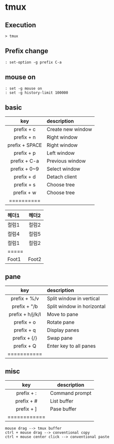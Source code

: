 # tmux

## Execution
    > tmux

## Prefix change
    : set-option -g prefix C-a
    
## mouse on
    : set -g mouse on
    : set -g history-limit 100000

## basic
| key | description |
|:---:|:------------|
| prefix + c | Create new window |
| prefix + n | Right window |
| prefix + SPACE | Right window |
| prefix + p | Left window |
| prefix + C-a | Previous window |
| prefix + 0~9 | Select window |
| prefix + d | Detach client |
| prefix + s | Choose tree |
| prefix + w | Choose tree |
|==========

| 헤더1 | 헤더2 |
|:--------|:-------:|
| 컬럼1   | 컬럼2   |
| 컬럼4   | 컬럼5   |
| 컬럼1   | 컬럼2   |
|=====
| Foot1   | Foot2   |

## pane
|key|description|
|:-:|:---|
|prefix + %/v|Split window in vertical|
|prefix + "/b|Split window in horizontal|
|prefix + h/j/k/l|Move to pane|
|prefix + o|Rotate pane|
|prefix + q|Display panes|
|prefix + {/}|Swap pane|
|prefix + Q|Enter key to all panes|
|===========


## misc
|key|description|
|:-:|---|
|prefix + :|Command prompt|
|prefix + #|List buffer|
|prefix + ]|Pase buffer|
|============

    mouse drag --> tmux buffer
    ctrl + mouse drag --> conventional copy
    ctrl + mouse center click --> conventional paste

